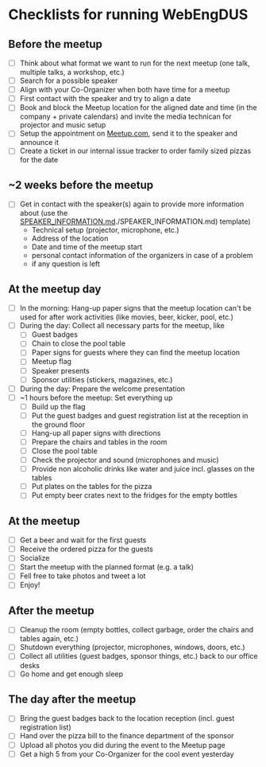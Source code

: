 # Checklists for running WebEngDUS

## Before the meetup

- [ ] Think about what format we want to run for the next meetup (one talk, multiple talks, a workshop, etc.)
- [ ] Search for a possible speaker
- [ ] Align with your Co-Organizer when both have time for a meetup
- [ ] First contact with the speaker and try to align a date
- [ ] Book and block the Meetup location for the aligned date and time (in the company + private calendars) and invite the media technican for projector and music setup
- [ ] Setup the appointment on [Meetup.com](https://www.meetup.com/), send it to the speaker and announce it
- [ ] Create a ticket in our internal issue tracker to order family sized pizzas for the date

## ~2 weeks before the meetup

- [ ] Get in contact with the speaker(s) again to provide more information about (use the [SPEAKER_INFORMATION.md]()./SPEAKER_INFORMATION.md) template)
	- Technical setup (projector, microphone, etc.)
	- Address of the location
	- Date and time of the meetup start
	- personal contact information of the organizers in case of a problem
	- if any question is left

## At the meetup day

- [ ] In the morning: Hang-up paper signs that the meetup location can't be used for after work activities (like movies, beer, kicker, pool, etc.)
- [ ] During the day: Collect all necessary parts for the meetup, like
	- [ ] Guest badges
	- [ ] Chain to close the pool table
	- [ ] Paper signs for guests where they can find the meetup location
	- [ ] Meetup flag
	- [ ] Speaker presents
	- [ ] Sponsor utilities (stickers, magazines, etc.)
- [ ] During the day: Prepare the welcome presentation
- [ ] ~1 hours before the meetup: Set everything up
	- [ ] Build up the flag
	- [ ] Put the guest badges and guest registration list at the reception in the ground floor
	- [ ] Hang-up all paper signs with directions
	- [ ] Prepare the chairs and tables in the room
	- [ ] Close the pool table
	- [ ] Check the projector and sound (microphones and music)
	- [ ] Provide non alcoholic drinks like water and juice incl. glasses on the tables
	- [ ] Put plates on the tables for the pizza
	- [ ] Put empty beer crates next to the fridges for the empty bottles

## At the meetup

- [ ] Get a beer and wait for the first guests
- [ ] Receive the ordered pizza for the guests
- [ ] Socialize
- [ ] Start the meetup with the planned format (e.g. a talk)
- [ ] Fell free to take photos and tweet a lot
- [ ] Enjoy!

## After the meetup

- [ ] Cleanup the room (empty bottles, collect garbage, order the chairs and tables again, etc.)
- [ ] Shutdown everything (projector, microphones, windows, doors, etc.)
- [ ] Collect all utilities (guest badges, sponsor things, etc.) back to our office desks
- [ ] Go home and get enough sleep

## The day after the meetup

- [ ] Bring the guest badges back to the location reception (incl. guest registration list)
- [ ] Hand over the pizza bill to the finance department of the sponsor
- [ ] Upload all photos you did during the event to the Meetup page
- [ ] Get a high 5 from your Co-Organizer for the cool event yesterday